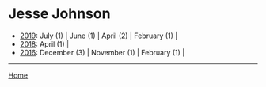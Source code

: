 # Jesse Johnson

  * [2019](./jesse-johnson-2019.md): 
      July (1) | 
      June (1) | 
      April (2) | 
      February (1) | 
  * [2018](./jesse-johnson-2018.md): 
      April (1) | 
  * [2016](./jesse-johnson-2016.md): 
      December (3) | 
      November (1) | 
      February (1) | 

----

[Home](../)
